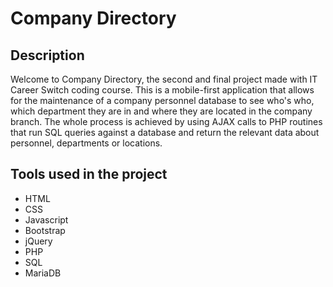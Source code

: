 # Company Directory

## Description

Welcome to Company Directory, the second and final project made with IT Career Switch coding course.
This is a mobile-first application that allows for the maintenance of a company personnel database to see who's who, which department they are in and where they are located in the company branch.
The whole process is achieved by using AJAX calls to PHP routines that run SQL queries against a database and return the relevant data about personnel, departments or locations.

## Tools used in the project

- HTML
- CSS
- Javascript
- Bootstrap
- jQuery
- PHP
- SQL
- MariaDB
